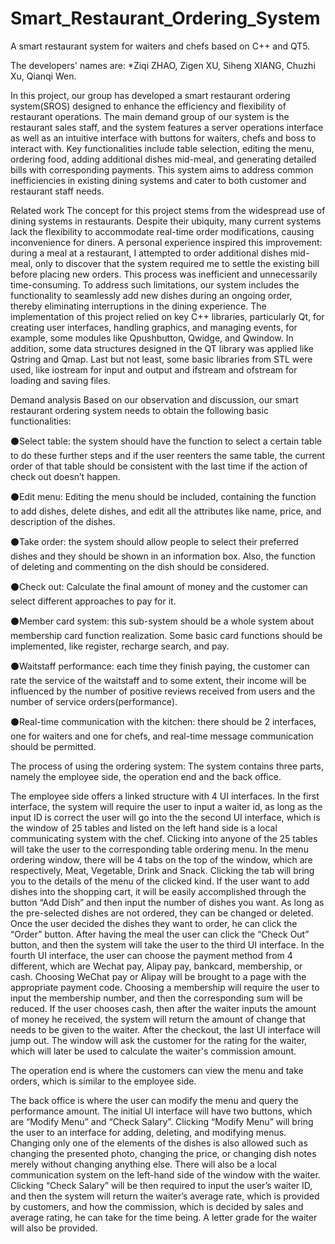 # Smart_Restaurant_Ordering_System

A smart restaurant system for waiters and chefs based on C++ and QT5.

The developers' names are: *Ziqi ZHAO, Zigen XU, Siheng XIANG, Chuzhi Xu, Qianqi Wen.

In this project, our group has developed a smart restaurant ordering system(SROS) designed to enhance the efficiency and flexibility of restaurant operations. The main demand group of our system is the restaurant sales staff, and the system features a server operations interface as well as an intuitive interface with buttons for waiters, chefs and boss to interact with. Key functionalities include table selection, editing the menu, ordering food, adding additional dishes mid-meal, and generating detailed bills with corresponding payments. This system aims to address common inefficiencies in existing dining systems and cater to both customer and restaurant staff needs.



Related work
The concept for this project stems from the widespread use of dining systems in restaurants. Despite their ubiquity, many current systems lack the flexibility to accommodate real-time order modifications, causing inconvenience for diners. A personal experience inspired this improvement: during a meal at a restaurant, I attempted to order additional dishes mid-meal, only to discover that the system required me to settle the existing bill before placing new orders. This process was inefficient and unnecessarily time-consuming.
To address such limitations, our system includes the functionality to seamlessly add new dishes during an ongoing order, thereby eliminating interruptions in the dining experience.
The implementation of this project relied on key C++ libraries, particularly Qt, for creating user interfaces, handling graphics, and managing events, for example, some modules like Qpushbutton, Qwidge, and Qwindow. In addition, some data structures designed in the QT library was applied like Qstring and Qmap. Last but not least, some basic libraries from STL were used, like iostream for input and output and ifstream and ofstream for loading and saving files.



Demand analysis
Based on our observation and discussion, our smart restaurant ordering system needs to obtain the following basic functionalities:

⚫Select table: the system should have the function to select a certain table to do these
further steps and if the user reenters the same table, the current order of that table
should be consistent with the last time if the action of check out doesn’t happen.

⚫Edit menu: Editing the menu should be included, containing the function to add dishes, delete dishes, and edit all the attributes like name, price, and description of the dishes.

⚫Take order: the system should allow people to select their preferred dishes and they should be shown in an information box. Also, the function of deleting and commenting on the dish should be considered.

⚫Check out: Calculate the final amount of money and the customer can select different approaches to pay for it.

⚫Member card system: this sub-system should be a whole system about membership card function realization. Some basic card functions should be implemented, like register, recharge search, and pay.

⚫Waitstaff performance: each time they finish paying, the customer can rate the service of the waitstaff and to some extent, their income will be influenced by the number of positive reviews received from users and the number of service orders(performance).

⚫Real-time communication with the kitchen: there should be 2 interfaces, one for waiters and one for chefs, and real-time message communication should be permitted.



The process of using the ordering system:
The system contains three parts, namely the employee side, the operation end and the back office.

The employee side offers a linked structure with 4 UI interfaces. In the first interface, the system will require the user to input a waiter id, as long as the input ID is correct the user will go into the the second UI interface, which is the window of 25 tables and listed on the left hand side is a local communicating system with the chef. Clicking into anyone of the 25 tables will take the user to the corresponding table ordering menu. In the menu ordering window, there will be 4 tabs on the top of the window, which are respectively, Meat, Vegetable, Drink and Snack. Clicking the tab will bring you to the details of the menu of the clicked kind. If the user want to add dishes into the shopping cart, it will be easily accomplished through the button “Add Dish” and then input the number of dishes you want. As long as the pre-selected dishes are not ordered, they can be changed or deleted. Once the user decided the dishes they want to order, he can click the “Order” button. After having the
meal the user can click the “Check Out” button, and then the system will take the user to the third UI interface. In the fourth UI interface, the user can choose the payment method from 4 different, which are Wechat pay, Alipay pay, bankcard, membership, or cash. Choosing WeChat pay or Alipay will be brought to a page with the appropriate payment code. Choosing a membership will require the user to input the membership number, and then the corresponding sum will be reduced. If the user chooses cash, then after the waiter inputs the amount of money he received, the system will return the amount of change that needs to be given to the waiter. After the checkout, the last UI interface will jump out. The window will ask the customer for the rating for the waiter, which will later be used to calculate the waiter's commission amount.

The operation end is where the customers can view the menu and take orders, which is similar to the employee side.

The back office is where the user can modify the menu and query the performance amount. The initial UI interface will have two buttons, which are “Modify Menu” and “Check Salary”. Clicking “Modify Menu” will bring the user to an interface for adding, deleting, and modifying menus. Changing only one of the elements of the dishes is also allowed such as changing the presented photo, changing the price, or changing dish notes merely without changing anything else. There will also be a local communication system on the left-hand side of the window with the waiter. Clicking “Check Salary” will be then required to input the user’s waiter ID, and then the system will return the waiter’s average rate, which is provided by customers, and how the commission, which is decided by sales and average rating, he can take for the time being. A letter grade for the waiter will also be provided.
